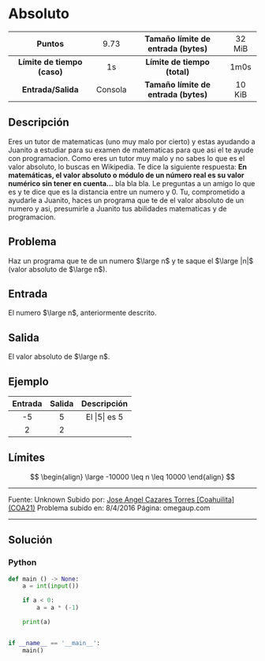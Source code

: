 # Absoluto

|           Puntos          |<span style="font-weight: normal;">9.73</span>|  Tamaño límite de entrada (bytes)  |<span style="font-weight: normal;">32 MiB</span>|
|      :------------:       |               :------------:                 |           :------------:           | :------------: |
|**Límite de tiempo (caso)**|                     1s                       |    **Límite de tiempo (total)**    |      1m0s      |
|     **Entrada/Salida**    |                  Consola                     |**Tamaño límite de entrada (bytes)**|     10 KiB     |


## Descripción
Eres un tutor de matematicas (uno muy malo por cierto) y estas ayudando a Juanito a estudiar para su examen de matematicas para que asi el te ayude con programacion. Como eres un tutor muy malo y no sabes lo que es el valor absoluto, lo buscas en Wikipedia. Te dice la siguiente respuesta: **En matemáticas, el valor absoluto o módulo de un número real es su valor numérico sin tener en cuenta...** bla bla bla. Le preguntas a un amigo lo que es y te dice que es la distancia entre un numero y 0. Tu, comprometido a ayudarle a Juanito, haces un programa que te de el valor absoluto de un numero y asi, presumirle a Juanito tus abilidades matematicas y de programacion.

## Problema
Haz un programa que te de un numero $\large n$ y te saque el $\large |n|$ (valor absoluto de $\large n$).

## Entrada
El numero $\large n$, anteriormente descrito.

## Salida
El valor absoluto de $\large n$.

## Ejemplo
<table style="text-align: center;" >
    <thead>
        <tr>
            <th>Entrada</th>
            <th>Salida</th>
            <th>Descripción</th>
        </tr>
    </thead>
    <tbody>
        <tr>
            <td>-5</td>
            <td>5</td>
            <td>El |5| es 5</td>
        </tr>
        <tr>
            <td>2</td>
            <td>2</td>
            <td></td>
        </tr>
    </tbody>
</table>

## Límites
$$
\begin{align}
  \large -10000 \leq n \leq 10000
\end{align}
$$

------------

Fuente: Unknown
Subido por: [Jose Angel Cazares Torres [Coahuilita] (COA21)](https://omegaup.com/profile/COA21/ "Jose Angel Cazares Torres [Coahuilita] (COA21)")
Problema subido en: 8/4/2016
Página: omegaup.com

------------

## Solución
### Python
```py
def main () -> None:
    a = int(input())

    if a < 0:
        a = a * (-1)

    print(a)


if __name__ == '__main__':
    main()
```
